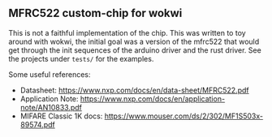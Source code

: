 ## MFRC522 custom-chip for wokwi

This is not a faithful implementation of the chip. This was written to toy around with wokwi, the initial goal was a version of the mfrc522 that would get through the init sequences of the arduino driver and the rust driver. See the projects under `tests/` for the examples.

Some useful references:
- Datasheet: https://www.nxp.com/docs/en/data-sheet/MFRC522.pdf
- Application Note: https://www.nxp.com/docs/en/application-note/AN10833.pdf
- MIFARE Classic 1K docs: https://www.mouser.com/ds/2/302/MF1S503x-89574.pdf
